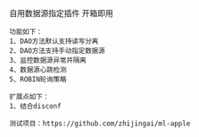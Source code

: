 自用数据源指定插件
开箱即用

	功能如下：
	1、DAO方法默认支持读写分离
	2、DAO方法支持手动指定数据源
	3、监控数据源异常并隔离
	4、数据源心跳检测
	5、ROBIN轮询策略
	
	扩展点如下：
	1、结合disconf
	
	测试项目：https://github.com/zhijingai/ml-apple